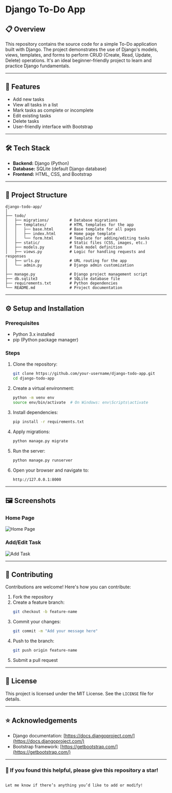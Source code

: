 # Django To-Do App  

## 📋 Overview  
This repository contains the source code for a simple To-Do application built with Django. The project demonstrates the use of Django's models, views, templates, and forms to perform CRUD (Create, Read, Update, Delete) operations. It's an ideal beginner-friendly project to learn and practice Django fundamentals.  

---

## 🚀 Features  
- Add new tasks  
- View all tasks in a list  
- Mark tasks as complete or incomplete  
- Edit existing tasks  
- Delete tasks  
- User-friendly interface with Bootstrap  

---

## 🛠️ Tech Stack  
- **Backend:** Django (Python)  
- **Database:** SQLite (default Django database)  
- **Frontend:** HTML, CSS, and Bootstrap  

---

## 📂 Project Structure  

```plaintext
django-todo-app/
│
├── todo/
│   ├── migrations/         # Database migrations
│   ├── templates/          # HTML templates for the app
│   │   ├── base.html       # Base template for all pages
│   │   ├── index.html      # Home page template
│   │   └── form.html       # Template for adding/editing tasks
│   ├── static/             # Static files (CSS, images, etc.)
│   ├── models.py           # Task model definition
│   ├── views.py            # Logic for handling requests and responses
│   ├── urls.py             # URL routing for the app
│   └── admin.py            # Django admin customization
│
├── manage.py               # Django project management script
├── db.sqlite3              # SQLite database file
├── requirements.txt        # Python dependencies
└── README.md               # Project documentation
```  

---

## ⚙️ Setup and Installation  

### Prerequisites  
- Python 3.x installed  
- pip (Python package manager)  

### Steps  
1. Clone the repository:  
   ```bash
   git clone https://github.com/your-username/django-todo-app.git
   cd django-todo-app
   ```  

2. Create a virtual environment:  
   ```bash
   python -m venv env
   source env/bin/activate  # On Windows: env\Scripts\activate
   ```  

3. Install dependencies:  
   ```bash
   pip install -r requirements.txt
   ```  

4. Apply migrations:  
   ```bash
   python manage.py migrate
   ```  

5. Run the server:  
   ```bash
   python manage.py runserver
   ```  

6. Open your browser and navigate to:  
   ```
   http://127.0.0.1:8000
   ```  

---

## 🖼️ Screenshots  
### Home Page  
![Home Page](https://via.placeholder.com/800x400.png?text=Screenshot+of+Home+Page)  

### Add/Edit Task  
![Add Task](https://via.placeholder.com/800x400.png?text=Screenshot+of+Add+Task+Page)  

---

## 🤝 Contributing  
Contributions are welcome! Here's how you can contribute:  
1. Fork the repository  
2. Create a feature branch:  
   ```bash
   git checkout -b feature-name
   ```  
3. Commit your changes:  
   ```bash
   git commit -m "Add your message here"
   ```  
4. Push to the branch:  
   ```bash
   git push origin feature-name
   ```  
5. Submit a pull request  

---

## 📜 License  
This project is licensed under the MIT License. See the `LICENSE` file for details.  

---

## ⭐ Acknowledgements  
- Django documentation: [https://docs.djangoproject.com/](https://docs.djangoproject.com/)  
- Bootstrap framework: [https://getbootstrap.com/](https://getbootstrap.com/)  

---

### 🌟 If you found this helpful, please give this repository a star!
```  

Let me know if there’s anything you’d like to add or modify!
